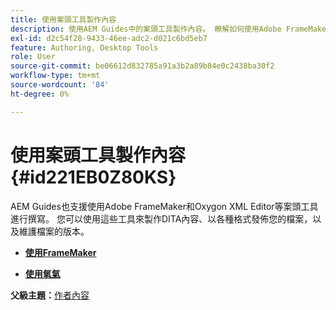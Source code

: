 ```yaml
---
title: 使用案頭工具製作內容
description: 使用AEM Guides中的案頭工具製作內容。 瞭解如何使用Adobe FrameMaker和Oxygon XML編輯器來製作和發佈DITA內容。
exl-id: d2c54f28-9433-46ee-adc2-d021c6bd5eb7
feature: Authoring, Desktop Tools
role: User
source-git-commit: be06612d832785a91a3b2a89b84e0c2438ba30f2
workflow-type: tm+mt
source-wordcount: '84'
ht-degree: 0%

---
```


# 使用案頭工具製作內容 {#id221EB0Z80KS}

AEM Guides也支援使用Adobe FrameMaker和Oxygon XML Editor等案頭工具進行撰寫。 您可以使用這些工具來製作DITA內容、以各種格式發佈您的檔案，以及維護檔案的版本。

- **[使用FrameMaker](author-desktop-framemaker.md)**

- **[使用氧氣](author-desktop-oxygen.md)**


**父級主題：**[&#x200B;作者內容](authoring-content.md)
